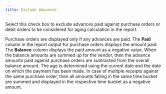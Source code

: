 ```yaml
---
title: Exclude Advances
---
```



Select this check box to exclude advances paid against purchase orders  or debit orders to be considered for aging calculation in the report.


Purchase orders are displayed only if any advances are paid. The **Paid** column in the report output for  purchase orders displays the amount paid. The **Balance**  column displays the paid amount as a negative value. When the balance  amounts are summed up for the vendor, then the advance amounts paid against  purchase orders are subtracted from the overall balance amount. The age  is determined using the current date and the date on which the payment  has been made. In case of multiple receipts against the same purchase  order, then all amounts falling in the same time bucket are summed and  displayed in the respective time bucket as a negative amount.

